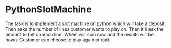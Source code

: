 # PythonSlotMachine

The task is to implement a slot machine on python which will take a deposit.
Then asks the number of lines customer wants to play on.
Then it'll ask the amount to bet on each line.
Wheel will spin now and the results will be hown.
Customer can choose to play again or quit.
